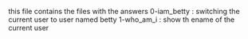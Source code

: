 this file contains the files with the answers
0-iam_betty : switching the current user to user named betty
1-who_am_i : show th ename of the current user
